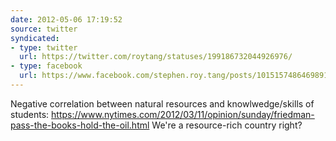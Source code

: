 ```yaml
---
date: 2012-05-06 17:19:52
source: twitter
syndicated:
- type: twitter
  url: https://twitter.com/roytang/statuses/199186732044926976/
- type: facebook
  url: https://www.facebook.com/stephen.roy.tang/posts/10151574864698912
---
```


Negative correlation between natural resources and knowlwedge/skills of students: https://www.nytimes.com/2012/03/11/opinion/sunday/friedman-pass-the-books-hold-the-oil.html We're a resource-rich country right?